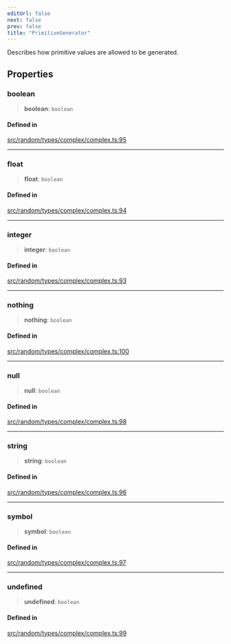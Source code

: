 ```yaml
---
editUrl: false
next: false
prev: false
title: "PrimitiveGenerator"
---
```


Describes how primitive values are allowed to be generated.

## Properties

### boolean

> **boolean**: `boolean`

#### Defined in

[src/random/types/complex/complex.ts:95](https://github.com/skyleague/axioms/blob/75fb1c5c977f1940e84e5cdcef2be336d1fd81da/src/random/types/complex/complex.ts#L95)

***

### float

> **float**: `boolean`

#### Defined in

[src/random/types/complex/complex.ts:94](https://github.com/skyleague/axioms/blob/75fb1c5c977f1940e84e5cdcef2be336d1fd81da/src/random/types/complex/complex.ts#L94)

***

### integer

> **integer**: `boolean`

#### Defined in

[src/random/types/complex/complex.ts:93](https://github.com/skyleague/axioms/blob/75fb1c5c977f1940e84e5cdcef2be336d1fd81da/src/random/types/complex/complex.ts#L93)

***

### nothing

> **nothing**: `boolean`

#### Defined in

[src/random/types/complex/complex.ts:100](https://github.com/skyleague/axioms/blob/75fb1c5c977f1940e84e5cdcef2be336d1fd81da/src/random/types/complex/complex.ts#L100)

***

### null

> **null**: `boolean`

#### Defined in

[src/random/types/complex/complex.ts:98](https://github.com/skyleague/axioms/blob/75fb1c5c977f1940e84e5cdcef2be336d1fd81da/src/random/types/complex/complex.ts#L98)

***

### string

> **string**: `boolean`

#### Defined in

[src/random/types/complex/complex.ts:96](https://github.com/skyleague/axioms/blob/75fb1c5c977f1940e84e5cdcef2be336d1fd81da/src/random/types/complex/complex.ts#L96)

***

### symbol

> **symbol**: `boolean`

#### Defined in

[src/random/types/complex/complex.ts:97](https://github.com/skyleague/axioms/blob/75fb1c5c977f1940e84e5cdcef2be336d1fd81da/src/random/types/complex/complex.ts#L97)

***

### undefined

> **undefined**: `boolean`

#### Defined in

[src/random/types/complex/complex.ts:99](https://github.com/skyleague/axioms/blob/75fb1c5c977f1940e84e5cdcef2be336d1fd81da/src/random/types/complex/complex.ts#L99)
